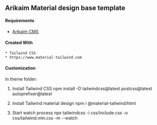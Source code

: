 ## Arikaim Material design base template

#### Requirements 
  * [Arikaim CMS](https://github.com/arikaim/arikaim)


#### Created With 
    * Tailwind CSS
    * https://www.material-tailwind.com

#### Customization 

In theme folder: 

1. Install Tailwind CSS
    npm install -D tailwindcss@latest postcss@latest autoprefixer@latest

2. Install Tailwind material design
    npm i @material-tailwind/html

3. Start watch process
    npx tailwindcss -i css/include.css -o css/tailwind.min.css -m --watch 
 